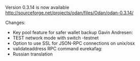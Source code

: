 Version 0.3.14 is now available
http://sourceforge.net/projects/odan/files/Odan/odan-0.3.14/

Changes:
* Key pool feature for safer wallet backup
Gavin Andresen:
* TEST network mode with switch -testnet
* Option to use SSL for JSON-RPC connections on unix/osx
* validateaddress RPC command
eurekafag:
* Russian translation

